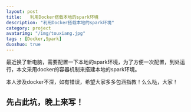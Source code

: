```yaml
---
layout: post
title:   利用Docker搭载本地的spark环境
description: "利用Docker搭载本地的spark环境"
category: project
avatarimg: "/img/touxiang.jpg"
tags : [Docker,Spark]
duoshuo: true
---
```

最近换了新电脑，需要配置一下本地的spark环境，为了方便一次配置，到处运行，本文采用docker的容器机制来搭建本地的spark环境。

本人涉及docker不深，如有错误，希望大家多多包涵指教！么么哒，大家！

<!-- more -->

## 先占此坑，晚上来写！
